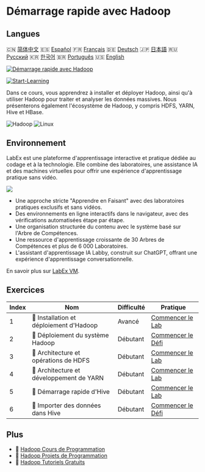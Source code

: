 # Démarrage rapide avec Hadoop

## Langues

🇨🇳 [简体中文](README_zh.md) 🇪🇸 [Español](README_es.md) 🇫🇷 [Français](README_fr.md) 🇩🇪 [Deutsch](README_de.md) 🇯🇵 [日本語](README_ja.md) 🇷🇺 [Русский](README_ru.md) 🇰🇷 [한국어](README_ko.md) 🇧🇷 [Português](README_pt.md) 🇺🇸 [English](README.md) 

[![Démarrage rapide avec Hadoop](https://cover-creator.labex.io/quick-start-with-hadoop.png?lang=fr)](https://labex.io/fr/courses/quick-start-with-hadoop)

[![Start-Learning](https://img.shields.io/badge/Start-Learning-whitesmoke?style=for-the-badge)](https://labex.io/fr/courses/quick-start-with-hadoop)

Dans ce cours, vous apprendrez à installer et déployer Hadoop, ainsi qu'à utiliser Hadoop pour traiter et analyser les données massives. Nous présenterons également l'écosystème de Hadoop, y compris HDFS, YARN, Hive et HBase.

![Hadoop](https://img.shields.io/badge/Hadoop-whitesmoke?style=for-the-badge&logo=hadoop)
![Linux](https://img.shields.io/badge/Linux-whitesmoke?style=for-the-badge&logo=linux)


## Environnement

LabEx est une plateforme d'apprentissage interactive et pratique dédiée au codage et à la technologie. Elle combine des laboratoires, une assistance IA et des machines virtuelles pour offrir une expérience d'apprentissage pratique sans vidéo.

![](https://tutorial-screenshot.getvm.io/images/vm-1725247253.png)

- Une approche stricte "Apprendre en Faisant" avec des laboratoires pratiques exclusifs et sans vidéos.
- Des environnements en ligne interactifs dans le navigateur, avec des vérifications automatisées étape par étape.
- Une organisation structurée du contenu avec le système basé sur l'Arbre de Compétences.
- Une ressource d'apprentissage croissante de 30 Arbres de Compétences et plus de 6 000 Laboratoires.
- L'assistant d'apprentissage IA Labby, construit sur ChatGPT, offrant une expérience d'apprentissage conversationnelle.

En savoir plus sur [LabEx VM](https://support.labex.io/using-labex/virtual-machine).

## Exercices

|   Index | Nom                                      | Difficulté   | Pratique                                                                                                                       |
|---------|------------------------------------------|--------------|--------------------------------------------------------------------------------------------------------------------------------|
|       1 | 📖 Installation et déploiement d'Hadoop  | Avancé       | <a target='_blank' href='https://labex.io/fr/tutorials/linux-hadoop-installation-and-deployment-272321'>Commencer le Lab</a>   |
|       2 | 🎯 Déploiement du système Hadoop         | Débutant     | <a target='_blank' href='https://labex.io/fr/labs/hadoop-hadoop-system-deployment-272365'>Commencer le Défi</a>                |
|       3 | 📖 Architecture et opérations de HDFS    | Débutant     | <a target='_blank' href='https://labex.io/fr/tutorials/hadoop-architecture-and-operations-of-hdfs-272320'>Commencer le Lab</a> |
|       4 | 📖 Architecture et développement de YARN | Débutant     | <a target='_blank' href='https://labex.io/fr/tutorials/linux-yarn-architecture-and-development-272324'>Commencer le Lab</a>    |
|       5 | 📖 Démarrage rapide d'Hive               | Débutant     | <a target='_blank' href='https://labex.io/fr/tutorials/linux-quick-start-to-hive-272323'>Commencer le Lab</a>                  |
|       6 | 🎯 Importer des données dans Hive        | Débutant     | <a target='_blank' href='https://labex.io/fr/labs/import-data-to-hive-272367'>Commencer le Défi</a>                            |

## Plus

- 🔗 [Hadoop Cours de Programmation](https://github.com/labex-labs/awesome-programming-courses)
- 🔗 [Hadoop Projets de Programmation](https://github.com/labex-labs/awesome-programming-projects)
- 🔗 [Hadoop Tutoriels Gratuits](https://github.com/labex-labs/hadoop-free-tutorials)

